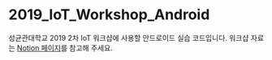 # 2019_IoT_Workshop_Android
성균관대학교 2019 2차 IoT 워크샵에 사용할 안드로이드 실습 코드입니다.
워크샵 자료는 [Notion 페이지](https://www.notion.so/devquint/2019-2-IoT-647dda90cde641eab62d848fe0891a58)를 참고해 주세요.
